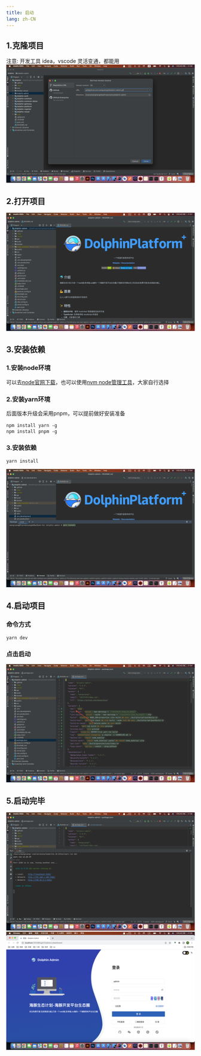 ```yaml
---
title: 启动
lang: zh-CN
---
```


## 1.克隆项目
注意: 开发工具 idea，vscode 灵活变通，都能用
![](/images/vue3/quickStart1.png)

## 2.打开项目
![](/images/vue3/quickStart2.png)

## 3.安装依赖

### 1.安装node环境
可以去[node官网下载](https://nodejs.org/zh-cn/download/)，也可以使用[nvm node管理工具](https://github.com/nvm-sh/nvm#installing-and-updating)，大家自行选择

### 2.安装yarn环境
后面版本升级会采用pnpm，可以提前做好安装准备
```shell
npm install yarn -g
npm install pnpm -g
```
### 3.安装依赖
```shell
yarn install
```
![](/images/vue3/quickStart3.png)

## 4.启动项目
### 命令方式
```shell
yarn dev
```
### 点击启动
![](/images/vue3/quickStart4.png)

## 5.启动完毕
![](/images/vue3/quickStart5.png)
![](/images/vue3/quickStart6.png)
